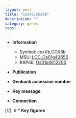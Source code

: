 ```yaml
---
layout: post
title: "coxVb,COX5b"
description: ""
category: genes
tags: 
---
```


* **Information**  
    + Symbol: coxVb,COX5b  
    + MSU: [LOC_Os01g42650](http://rice.uga.edu/cgi-bin/ORF_infopage.cgi?orf=LOC_Os01g42650)  
    + RAPdb: [Os01g0612200](http://rapdb.dna.affrc.go.jp/viewer/gbrowse_details/irgsp1?name=Os01g0612200)  

* **Publication**  

* **Genbank accession number**  

* **Key message**  

* **Connection**  

[//]: # * **Key figures**  


